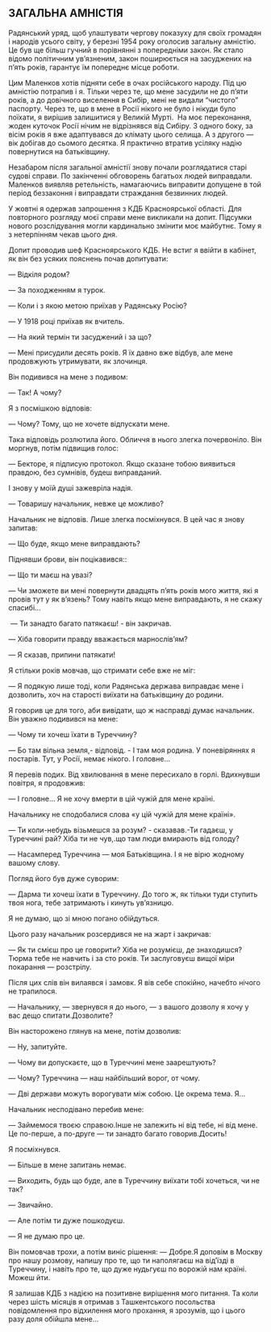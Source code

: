 ## ЗАГАЛЬНА АМНІСТІЯ

Радянський уряд, щоб улаштувати чергову показуху для своїх громадян і народів усього світу, у березні 1954 року оголосив загальну амністію.
Це був ще більш гучний в порівнянні з попередніми закон.
Як стало відомо політичним ув’язненим, закон поширюється на засуджених на п’ять років, гарантує їм попереднє місце роботи.

Цим Маленков хотів підняти себе в очах російського народу.
Під цю амністію потрапив і я.
Тільки через те, що мене засудили не до п’яти років, а до довічного виселення в Сибір, мені не видали “чистого” паспорту.
Через те, що в мене в Росії нікого не було і нікуди було поїхати, я вирішив залишитися у Великій Мурті.
 На моє переконання, жоден куточок Росії нічим не відрізнявся від Сибіру.
З одного боку, за вісім років я вже адаптувався до клімату цього селища.
А з другого — вік добігав до сьомого десятка.
Я практично втратив усіляку надію повернутися на батьківщину.


Незабаром після загальної амністії знову почали розглядатися старі судові справи.
По закінченні обговорень багатьох людей виправдали.
Маленков виявляв ретельність, намагаючись виправити допущене в той період беззаконня і виправдати страждання безвинних людей.

У жовтні я одержав запрошення з КДБ Красноярської області.
Для повторного розгляду моєї справи мене викликали на допит.
Підсумки нового розслідування могли кардинально змінити моє майбутнє.
Тому я з нетерпінням чекав цього дня.

Допит проводив шеф Красноярського КДБ.
Не встиг я ввійти в кабінет, як він без усяких пояснень почав допитувати:

— Відкіля родом?

— За походженням я турок.

— Коли і з якою метою приїхав у Радянську Росію?

— У 1918 році приїхав як вчитель.

— На який термін ти засуджений і за що?

— Мені присудили десять років.
Я їх давно вже відбув, але мене продовжують утримувати, як злочинця.

Він подивився на мене з подивом:

— Так!
А чому?

Я з посмішкою відповів:

— Чому?
Тому, що не хочете відпускати мене.

Така відповідь розлютила його.
Обличчя в нього злегка почервоніло.
Він моргнув, потім підвищив голос:

— Бекторе, я підписую протокол.
Якщо сказане тобою виявиться правдою, без сумнівів, будеш виправданий.

І знову у моїй душі зажевріла надія.


— Товаришу начальник, невже це можливо?

Начальник не відповів.
Лише злегка посміхнувся.
В цей час я знову запитав:

— Що буде, якщо мене виправдають?

Піднявши брови, він поцікавився::

— Що ти маєш на увазі?

— Чи зможете ви мені повернути двадцять п’ять років мого життя, які я провів тут у як в’язень?
Тому навіть якщо мене виправдають, я не скажу спасибі...

 — Ти занадто багато патякаєш! - він закричав.

— Хіба говорити правду вважається марнослів’ям?

— Я сказав, припини патякати!

Я стільки років мовчав, що стримати себе вже не міг:


— Я подякую лише тоді, коли Радянська держава виправдає мене і дозволить, хоч на старості виїхати на батьківщину до родини.

Я говорив це для того, аби вивідати, що ж насправді думає начальник.
Він уважно подивився на мене:

— Чому ти хочеш їхати в Туреччину?

— Бо там вільна земля,- відповід. - І там моя родина.
У поневіряннях я постарів.
Тут, у Росії, немає нікого.
І головне...

Я перевів подих.
Від хвилювання в мене пересихало в горлі.
Вдихнувши повітря, я продовжив:

— І головне... Я не хочу вмерти в цій чужій для мене країні.

Начальнику не сподобалися слова «у цій чужій для мене країні».

— Ти коли-небудь візьмешся за розум? - сказавав.-Ти гадаєш, у Туреччині рай?
Хіба ти не чув,.що там люди вмирають від голоду?

— Насамперед Туреччина — моя Батьківщина.
І я не вірю жодному вашому слову.

Погляд його був дуже суворим:

— Дарма ти хочеш їхати в Туреччину.
До того ж, як тільки туди ступить твоя нога, тебе затримають і кинуть ув’язницю.


Я не думаю, що зі мною погано обійдуться.

Цього разу начальник розсердився не на жарт і закричав:

— Як ти смієш про це говорити?
Хіба не розумієш, де знаходишся?
Тюрма тебе не навчить і за сто років.
Ти заслуговуєш вищої міри покарання — розстрілу.

Після цих слів він вилаявся і замовк.
Я вів себе спокійно, начебто нічого не трапилося.



— Начальнику, — звернувся я до нього, — з вашого дозволу я хочу у вас дещо спитати.Дозволите?

Він насторожено глянув на мене, потім дозволив:

— Ну, запитуйте.

— Чому ви допускаєте, що в Туреччині мене заарештують?

— Чому? Туреччина — наш найбільший ворог, от чому.

— Дві держави можуть ворогувати між собою.
Це окрема тема.
Я...


Начальник несподівано перебив мене:

— Займемося твоєю справою.Інше не залежить ні від тебе, ні від мене.
Це по-перше, а по-друге — ти занадто багато говорив.Досить!

Я посміхнувся.

— Більше в мене запитань немає.



— Виходить, будь що буде, але в Туреччину виїхати тобі хочеться, чи не так?

— Звичайно.

— Але потім ти дуже пошкодуєш.

— Я не думаю про це.

Він помовчав трохи, а потім виніс рішення:
— Добре.Я доповім в Москву про нашу розмову, напишу про те, що ти наполягаєш на від’їзді в Туреччину, і навіть про те, що дуже нудьгуєш по ворожій нам країні.
Можеш йти.

Я залишав КДБ з надією на позитивне вирішення мого питання.
Та коли через шість місяців я отримав з Ташкентського посольства повідомлення про відхилення мого прохання, я зрозумів, що і цього разу доля обійшла мене...

